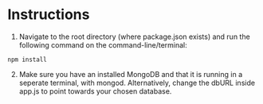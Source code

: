 # Instructions
1. Navigate to the root directory (where package.json exists) and run the following command on the command-line/terminal:
```
npm install
```
2. Make sure you have an installed MongoDB and that it is running in a seperate terminal, with mongod. Alternatively, change the dbURL inside app.js to point towards your chosen database.
